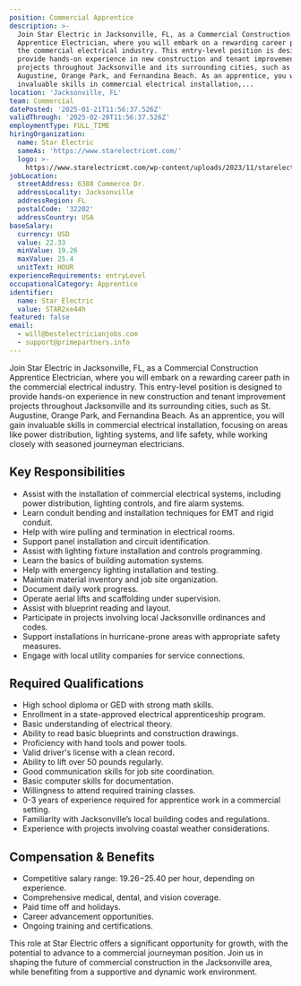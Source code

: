 ```yaml
---
position: Commercial Apprentice
description: >-
  Join Star Electric in Jacksonville, FL, as a Commercial Construction
  Apprentice Electrician, where you will embark on a rewarding career path in
  the commercial electrical industry. This entry-level position is designed to
  provide hands-on experience in new construction and tenant improvement
  projects throughout Jacksonville and its surrounding cities, such as St.
  Augustine, Orange Park, and Fernandina Beach. As an apprentice, you will gain
  invaluable skills in commercial electrical installation,...
location: 'Jacksonville, FL'
team: Commercial
datePosted: '2025-01-21T11:56:37.526Z'
validThrough: '2025-02-20T11:56:37.526Z'
employmentType: FULL_TIME
hiringOrganization:
  name: Star Electric
  sameAs: 'https://www.starelectricmt.com/'
  logo: >-
    https://www.starelectricmt.com/wp-content/uploads/2023/11/starelectric-favicon-black-and-white.svg
jobLocation:
  streetAddress: 6388 Commerce Dr.
  addressLocality: Jacksonville
  addressRegion: FL
  postalCode: '32202'
  addressCountry: USA
baseSalary:
  currency: USD
  value: 22.33
  minValue: 19.26
  maxValue: 25.4
  unitText: HOUR
experienceRequirements: entryLevel
occupationalCategory: Apprentice
identifier:
  name: Star Electric
  value: STAR2xe44h
featured: false
email:
  - will@bestelectricianjobs.com
  - support@primepartners.info
---
```




Join Star Electric in Jacksonville, FL, as a Commercial Construction Apprentice Electrician, where you will embark on a rewarding career path in the commercial electrical industry. This entry-level position is designed to provide hands-on experience in new construction and tenant improvement projects throughout Jacksonville and its surrounding cities, such as St. Augustine, Orange Park, and Fernandina Beach. As an apprentice, you will gain invaluable skills in commercial electrical installation, focusing on areas like power distribution, lighting systems, and life safety, while working closely with seasoned journeyman electricians.

## Key Responsibilities

- Assist with the installation of commercial electrical systems, including power distribution, lighting controls, and fire alarm systems.
- Learn conduit bending and installation techniques for EMT and rigid conduit.
- Help with wire pulling and termination in electrical rooms.
- Support panel installation and circuit identification.
- Assist with lighting fixture installation and controls programming.
- Learn the basics of building automation systems.
- Help with emergency lighting installation and testing.
- Maintain material inventory and job site organization.
- Document daily work progress.
- Operate aerial lifts and scaffolding under supervision.
- Assist with blueprint reading and layout.
- Participate in projects involving local Jacksonville ordinances and codes.
- Support installations in hurricane-prone areas with appropriate safety measures.
- Engage with local utility companies for service connections.

## Required Qualifications

- High school diploma or GED with strong math skills.
- Enrollment in a state-approved electrical apprenticeship program.
- Basic understanding of electrical theory.
- Ability to read basic blueprints and construction drawings.
- Proficiency with hand tools and power tools.
- Valid driver's license with a clean record.
- Ability to lift over 50 pounds regularly.
- Good communication skills for job site coordination.
- Basic computer skills for documentation.
- Willingness to attend required training classes.
- 0-3 years of experience required for apprentice work in a commercial setting.
- Familiarity with Jacksonville’s local building codes and regulations.
- Experience with projects involving coastal weather considerations.

## Compensation & Benefits

- Competitive salary range: $19.26-$25.40 per hour, depending on experience.
- Comprehensive medical, dental, and vision coverage.
- Paid time off and holidays.
- Career advancement opportunities.
- Ongoing training and certifications.

This role at Star Electric offers a significant opportunity for growth, with the potential to advance to a commercial journeyman position. Join us in shaping the future of commercial construction in the Jacksonville area, while benefiting from a supportive and dynamic work environment.
